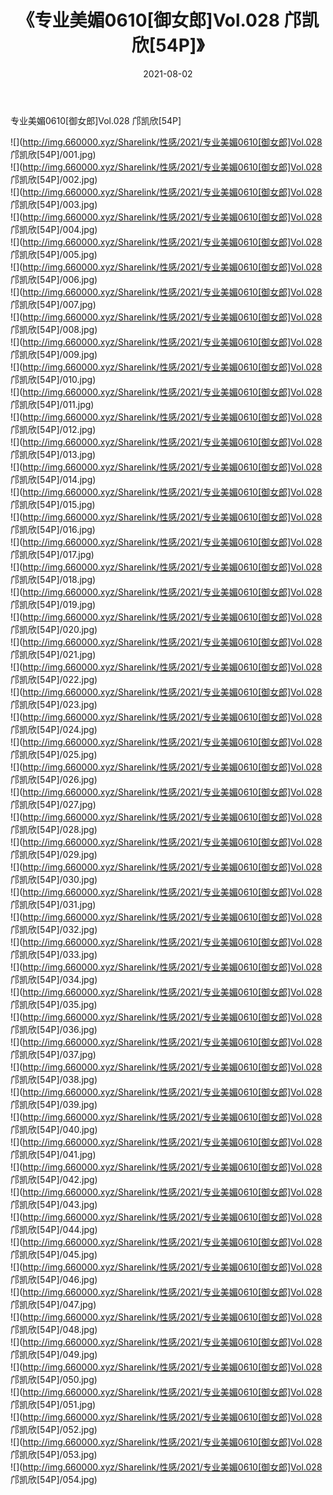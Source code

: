 ﻿---
layout: post
title:  《专业美媚0610[御女郎]Vol.028 邝凯欣[54P]》
date:   2021-08-02
img: http://img.660000.xyz/Sharelink/性感/2021/专业美媚0610[御女郎]Vol.028 邝凯欣[54P]/000.jpg
categories: [美女, 清纯, 唯美]
---

专业美媚0610[御女郎]Vol.028 邝凯欣[54P]

  ![](http://img.660000.xyz/Sharelink/性感/2021/专业美媚0610[御女郎]Vol.028 邝凯欣[54P]/001.jpg) <br> ![](http://img.660000.xyz/Sharelink/性感/2021/专业美媚0610[御女郎]Vol.028 邝凯欣[54P]/002.jpg) <br> ![](http://img.660000.xyz/Sharelink/性感/2021/专业美媚0610[御女郎]Vol.028 邝凯欣[54P]/003.jpg) <br> ![](http://img.660000.xyz/Sharelink/性感/2021/专业美媚0610[御女郎]Vol.028 邝凯欣[54P]/004.jpg) <br> ![](http://img.660000.xyz/Sharelink/性感/2021/专业美媚0610[御女郎]Vol.028 邝凯欣[54P]/005.jpg) <br> ![](http://img.660000.xyz/Sharelink/性感/2021/专业美媚0610[御女郎]Vol.028 邝凯欣[54P]/006.jpg) <br> ![](http://img.660000.xyz/Sharelink/性感/2021/专业美媚0610[御女郎]Vol.028 邝凯欣[54P]/007.jpg) <br> ![](http://img.660000.xyz/Sharelink/性感/2021/专业美媚0610[御女郎]Vol.028 邝凯欣[54P]/008.jpg) <br> ![](http://img.660000.xyz/Sharelink/性感/2021/专业美媚0610[御女郎]Vol.028 邝凯欣[54P]/009.jpg) <br> ![](http://img.660000.xyz/Sharelink/性感/2021/专业美媚0610[御女郎]Vol.028 邝凯欣[54P]/010.jpg) <br> ![](http://img.660000.xyz/Sharelink/性感/2021/专业美媚0610[御女郎]Vol.028 邝凯欣[54P]/011.jpg) <br> ![](http://img.660000.xyz/Sharelink/性感/2021/专业美媚0610[御女郎]Vol.028 邝凯欣[54P]/012.jpg) <br> ![](http://img.660000.xyz/Sharelink/性感/2021/专业美媚0610[御女郎]Vol.028 邝凯欣[54P]/013.jpg) <br> ![](http://img.660000.xyz/Sharelink/性感/2021/专业美媚0610[御女郎]Vol.028 邝凯欣[54P]/014.jpg) <br> ![](http://img.660000.xyz/Sharelink/性感/2021/专业美媚0610[御女郎]Vol.028 邝凯欣[54P]/015.jpg) <br> ![](http://img.660000.xyz/Sharelink/性感/2021/专业美媚0610[御女郎]Vol.028 邝凯欣[54P]/016.jpg) <br> ![](http://img.660000.xyz/Sharelink/性感/2021/专业美媚0610[御女郎]Vol.028 邝凯欣[54P]/017.jpg) <br> ![](http://img.660000.xyz/Sharelink/性感/2021/专业美媚0610[御女郎]Vol.028 邝凯欣[54P]/018.jpg) <br> ![](http://img.660000.xyz/Sharelink/性感/2021/专业美媚0610[御女郎]Vol.028 邝凯欣[54P]/019.jpg) <br> ![](http://img.660000.xyz/Sharelink/性感/2021/专业美媚0610[御女郎]Vol.028 邝凯欣[54P]/020.jpg) <br> ![](http://img.660000.xyz/Sharelink/性感/2021/专业美媚0610[御女郎]Vol.028 邝凯欣[54P]/021.jpg) <br> ![](http://img.660000.xyz/Sharelink/性感/2021/专业美媚0610[御女郎]Vol.028 邝凯欣[54P]/022.jpg) <br> ![](http://img.660000.xyz/Sharelink/性感/2021/专业美媚0610[御女郎]Vol.028 邝凯欣[54P]/023.jpg) <br> ![](http://img.660000.xyz/Sharelink/性感/2021/专业美媚0610[御女郎]Vol.028 邝凯欣[54P]/024.jpg) <br> ![](http://img.660000.xyz/Sharelink/性感/2021/专业美媚0610[御女郎]Vol.028 邝凯欣[54P]/025.jpg) <br> ![](http://img.660000.xyz/Sharelink/性感/2021/专业美媚0610[御女郎]Vol.028 邝凯欣[54P]/026.jpg) <br> ![](http://img.660000.xyz/Sharelink/性感/2021/专业美媚0610[御女郎]Vol.028 邝凯欣[54P]/027.jpg) <br> ![](http://img.660000.xyz/Sharelink/性感/2021/专业美媚0610[御女郎]Vol.028 邝凯欣[54P]/028.jpg) <br> ![](http://img.660000.xyz/Sharelink/性感/2021/专业美媚0610[御女郎]Vol.028 邝凯欣[54P]/029.jpg) <br> ![](http://img.660000.xyz/Sharelink/性感/2021/专业美媚0610[御女郎]Vol.028 邝凯欣[54P]/030.jpg) <br> ![](http://img.660000.xyz/Sharelink/性感/2021/专业美媚0610[御女郎]Vol.028 邝凯欣[54P]/031.jpg) <br> ![](http://img.660000.xyz/Sharelink/性感/2021/专业美媚0610[御女郎]Vol.028 邝凯欣[54P]/032.jpg) <br> ![](http://img.660000.xyz/Sharelink/性感/2021/专业美媚0610[御女郎]Vol.028 邝凯欣[54P]/033.jpg) <br> ![](http://img.660000.xyz/Sharelink/性感/2021/专业美媚0610[御女郎]Vol.028 邝凯欣[54P]/034.jpg) <br> ![](http://img.660000.xyz/Sharelink/性感/2021/专业美媚0610[御女郎]Vol.028 邝凯欣[54P]/035.jpg) <br> ![](http://img.660000.xyz/Sharelink/性感/2021/专业美媚0610[御女郎]Vol.028 邝凯欣[54P]/036.jpg) <br> ![](http://img.660000.xyz/Sharelink/性感/2021/专业美媚0610[御女郎]Vol.028 邝凯欣[54P]/037.jpg) <br> ![](http://img.660000.xyz/Sharelink/性感/2021/专业美媚0610[御女郎]Vol.028 邝凯欣[54P]/038.jpg) <br> ![](http://img.660000.xyz/Sharelink/性感/2021/专业美媚0610[御女郎]Vol.028 邝凯欣[54P]/039.jpg) <br> ![](http://img.660000.xyz/Sharelink/性感/2021/专业美媚0610[御女郎]Vol.028 邝凯欣[54P]/040.jpg) <br> ![](http://img.660000.xyz/Sharelink/性感/2021/专业美媚0610[御女郎]Vol.028 邝凯欣[54P]/041.jpg) <br> ![](http://img.660000.xyz/Sharelink/性感/2021/专业美媚0610[御女郎]Vol.028 邝凯欣[54P]/042.jpg) <br> ![](http://img.660000.xyz/Sharelink/性感/2021/专业美媚0610[御女郎]Vol.028 邝凯欣[54P]/043.jpg) <br> ![](http://img.660000.xyz/Sharelink/性感/2021/专业美媚0610[御女郎]Vol.028 邝凯欣[54P]/044.jpg) <br> ![](http://img.660000.xyz/Sharelink/性感/2021/专业美媚0610[御女郎]Vol.028 邝凯欣[54P]/045.jpg) <br> ![](http://img.660000.xyz/Sharelink/性感/2021/专业美媚0610[御女郎]Vol.028 邝凯欣[54P]/046.jpg) <br> ![](http://img.660000.xyz/Sharelink/性感/2021/专业美媚0610[御女郎]Vol.028 邝凯欣[54P]/047.jpg) <br> ![](http://img.660000.xyz/Sharelink/性感/2021/专业美媚0610[御女郎]Vol.028 邝凯欣[54P]/048.jpg) <br> ![](http://img.660000.xyz/Sharelink/性感/2021/专业美媚0610[御女郎]Vol.028 邝凯欣[54P]/049.jpg) <br> ![](http://img.660000.xyz/Sharelink/性感/2021/专业美媚0610[御女郎]Vol.028 邝凯欣[54P]/050.jpg) <br> ![](http://img.660000.xyz/Sharelink/性感/2021/专业美媚0610[御女郎]Vol.028 邝凯欣[54P]/051.jpg) <br> ![](http://img.660000.xyz/Sharelink/性感/2021/专业美媚0610[御女郎]Vol.028 邝凯欣[54P]/052.jpg) <br> ![](http://img.660000.xyz/Sharelink/性感/2021/专业美媚0610[御女郎]Vol.028 邝凯欣[54P]/053.jpg) <br> ![](http://img.660000.xyz/Sharelink/性感/2021/专业美媚0610[御女郎]Vol.028 邝凯欣[54P]/054.jpg) <br>